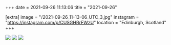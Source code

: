 +++
date = 2021-09-26 11:13:06
title = "2021-09-26"

[extra]
image = "/2021-09-26_11-13-06_UTC_3.jpg"
instagram = "https://instagram.com/p/CUSGHRrFWzU"
location = "Edinburgh, Scotland"
+++

<img src="/2021-09-26_11-13-06_UTC_1.jpg" />

<img src="/2021-09-26_11-13-06_UTC_2.jpg" />

<img src="/2021-09-26_11-13-06_UTC_3.jpg" />
